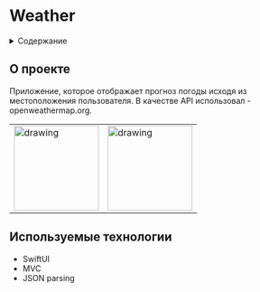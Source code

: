 # Weather

<div id="top"></div>

<details>
  <summary>Содержание</summary>
  <ol>
    <li>
      <a href="#о-проекте">О Проекте</a>
    </li>
    <li>
      <a href="#используемые-технологии">Используемые технологии</a>
    </li>
  </ol>
</details>


## О проекте

Приложение, которое отображает прогноз погоды исходя из местоположения пользователя. В качестве API использовал - openweathermap.org.

<table>
  <tr>
    <td>
      <img src="https://user-images.githubusercontent.com/64618065/196105855-cc4601c1-851d-4033-acd6-6796fdabba36.png" alt="drawing" width="150"/>
    </td>
    <td>
      <img src="https://user-images.githubusercontent.com/64618065/196105899-93eeded5-97d7-419e-b057-3350f7d77ad8.png" alt="drawing" width="150"/>
    </td>
  </tr>
</table>

## Используемые технологии

* SwiftUI
* MVC
* JSON parsing
